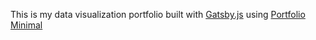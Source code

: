This is my data visualization portfolio built with [Gatsby.js](https://www.gatsbyjs.com/) using [Portfolio Minimal](https://github.com/konstantinmuenster/gatsby-theme-portfolio-minimal) 